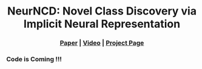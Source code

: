 <!-- PROJECT LOGO -->

<p align="center">

  <h1 align="center"><strong>NeurNCD</strong>: Novel Class Discovery via Implicit Neural Representation</h1>
  
  
  <h3 align="center"><a href="#">Paper</a> | <a href="#">Video</a> | <a href="#">Project Page</a></h3>
  <div align="center"></div>
</p>


### Code is Coming !!!




